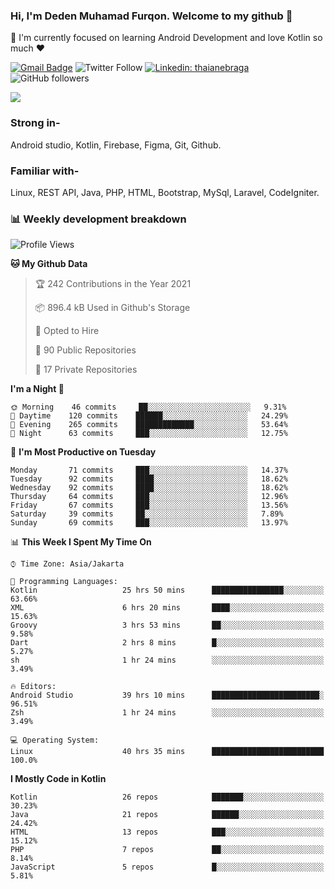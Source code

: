 ### Hi, I'm Deden Muhamad Furqon. Welcome to my github 👋

<!--
**furqoncreative/furqoncreative** is a ✨ _special_ ✨ repository because its `README.md` (this file) appears on your GitHub profile.

Here are some ideas to get you started:

- 🔭 I’m currently working on ...
- 👯 I’m looking to collaborate on ...
- 🤔 I’m looking for help with ...
- 💬 Ask me about ...
- 📫 How to reach me: ...
- 😄 Pronouns: ...
- ⚡ Fun fact: ...
-->

  🌱 I'm currently focused on learning Android Development and love Kotlin so much ❤ 

[![Gmail Badge](https://img.shields.io/badge/-furqoncreative24@gmail.com-c14438?style=flat-square&logo=Gmail&logoColor=white&link=mailto:furqoncreative24@gmail.com)](mailto:furqoncreative24@gmail.com)
![Twitter Follow](https://img.shields.io/twitter/follow/furqoncreative?label=Follow)
[![Linkedin: thaianebraga](https://img.shields.io/badge/-Deden_Muhamad_Furqon-blue?style=flat-square&logo=Linkedin&logoColor=white&link=https://www.linkedin.com/in/anmol-p-singh/)](https://www.linkedin.com/in/furqoncreative/)
![GitHub followers](https://img.shields.io/github/followers/furqoncreative?label=Follow&style=social)

<!--![Waka Readme](https://github.com/furqoncreative/furqoncreative/workflows/Waka%20Readme/badge.svg)-->

   <img src="https://github-readme-stats.sera5-dev.vercel.app/api?username=furqoncreative&hide=stars&show_icons=true&count_private=true&include_all_commits=true&title_color=#008080&icon_color=#008080&hide_border=true" width="">

### Strong in-

Android studio, Kotlin, Firebase, Figma, Git, Github.

### Familiar with-
Linux, REST API, Java, PHP, HTML, Bootstrap, MySql, Laravel, CodeIgniter.

### 📊 Weekly development breakdown

<!--START_SECTION:waka-->
![Profile Views](http://img.shields.io/badge/Profile%20Views-8-blue)

**🐱 My Github Data** 

> 🏆 242 Contributions in the Year 2021
 > 
> 📦 896.4 kB Used in Github's Storage 
 > 
> 💼 Opted to Hire
 > 
> 📜 90 Public Repositories 
 > 
> 🔑 17 Private Repositories  
 > 
**I'm a Night 🦉** 

```text
🌞 Morning    46 commits     ██░░░░░░░░░░░░░░░░░░░░░░░   9.31% 
🌆 Daytime    120 commits    ██████░░░░░░░░░░░░░░░░░░░   24.29% 
🌃 Evening    265 commits    █████████████░░░░░░░░░░░░   53.64% 
🌙 Night      63 commits     ███░░░░░░░░░░░░░░░░░░░░░░   12.75%

```
📅 **I'm Most Productive on Tuesday** 

```text
Monday       71 commits     ███░░░░░░░░░░░░░░░░░░░░░░   14.37% 
Tuesday      92 commits     ████░░░░░░░░░░░░░░░░░░░░░   18.62% 
Wednesday    92 commits     ████░░░░░░░░░░░░░░░░░░░░░   18.62% 
Thursday     64 commits     ███░░░░░░░░░░░░░░░░░░░░░░   12.96% 
Friday       67 commits     ███░░░░░░░░░░░░░░░░░░░░░░   13.56% 
Saturday     39 commits     ██░░░░░░░░░░░░░░░░░░░░░░░   7.89% 
Sunday       69 commits     ███░░░░░░░░░░░░░░░░░░░░░░   13.97%

```


📊 **This Week I Spent My Time On** 

```text
⌚︎ Time Zone: Asia/Jakarta

💬 Programming Languages: 
Kotlin                   25 hrs 50 mins      ████████████████░░░░░░░░░   63.66% 
XML                      6 hrs 20 mins       ████░░░░░░░░░░░░░░░░░░░░░   15.63% 
Groovy                   3 hrs 53 mins       ██░░░░░░░░░░░░░░░░░░░░░░░   9.58% 
Dart                     2 hrs 8 mins        █░░░░░░░░░░░░░░░░░░░░░░░░   5.27% 
sh                       1 hr 24 mins        ░░░░░░░░░░░░░░░░░░░░░░░░░   3.49%

🔥 Editors: 
Android Studio           39 hrs 10 mins      ████████████████████████░   96.51% 
Zsh                      1 hr 24 mins        ░░░░░░░░░░░░░░░░░░░░░░░░░   3.49%

💻 Operating System: 
Linux                    40 hrs 35 mins      █████████████████████████   100.0%

```

**I Mostly Code in Kotlin** 

```text
Kotlin                   26 repos            ███████░░░░░░░░░░░░░░░░░░   30.23% 
Java                     21 repos            ██████░░░░░░░░░░░░░░░░░░░   24.42% 
HTML                     13 repos            ███░░░░░░░░░░░░░░░░░░░░░░   15.12% 
PHP                      7 repos             ██░░░░░░░░░░░░░░░░░░░░░░░   8.14% 
JavaScript               5 repos             █░░░░░░░░░░░░░░░░░░░░░░░░   5.81%

```



<!--END_SECTION:waka-->
